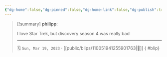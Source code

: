 ```yaml
---
{"dg-home":false,"dg-pinned":false,"dg-home-link":false,"dg-publish":true,"type":"blip","disabled rules":["yaml-title","yaml-title-alias","file-name-heading"],"title":"philipp on mastodon @ 2023-03-19","created-date":"2023-03-19T20:55:57","id":110051941255901760,"updated-date":"2025-05-02T08:50:43","dg-path":"blips/110051941255901763.md","permalink":"/blips/110051941255901763/","dgPassFrontmatter":true}
---
```


> [!summary] **philipp**:
>
> I love Star Trek, but discovery season 4 was really bad
> - - -
>
> 🗓️ `Sun, Mar 19, 2023` · [[public/blips/110051941255901763\|🔗]]
{ #blip}

